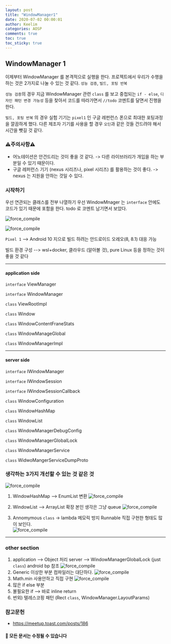 ```yaml
---
layout: post
title: "WindowManager1"
date: 2020-07-02 00:00:01
author: Keelim
categories: AOSP
comments: true
toc: true
toc_sticky: true
---
```


## WindowManager 1

이제부터 WindowManager 를 본격적으로 실행을 한다.
프로젝트에서 우리가 수행을 하는 것은 2가지로 나눌 수 있는 것 같다.
`성능 검증`, `빌드, 포팅 반복`

`성능 검증`의 경우 지금 WindowManager 관련 `class` 를 보고 중첩되는 `if - else`, `디자인 패턴 변경 가능성`
등을 찾아서 코드를 따라가면서 `//todo` 코멘트를 달면서 진행을 한다.

`빌드, 포팅 반복` 의 경우 실험 기기는 `pixel1` 인 구글 레펀런스 폰으로 최대한 포팅과정을 깔끔하게 했다.
다른 제조자 기기를 사용을 할 경우 `오딘`과 같은 것들 건드려야 해서 시간을 뺏길 것 같다.

### ⚠주의사항⚠

- 어노테이션은 안건드리는 것이 좋을 것 같다. -> 다른 라이브러리가 개입을 하는 부분일 수 있기 때문이다.
- 구글 레퍼런스 기기 (nexus 시리즈나, pixel 시리즈) 를 활용하는 것이 좋다. -> nexus 는 지원을 안하는 것일 수 있다.

### 시작하기

우선 연관되는 클래스를 전부 나열하기
우선 WindowMnager 는 `interface` 안에도 코드가 있기 때문에 포함을 한다.
todo 로 코멘트 남기면서 보았다.

![force_compile](https://github.com/keelim/AOSP/blob/master/docs/assets/todo0.png?raw=true)

![force_compile](https://github.com/keelim/AOSP/blob/master/docs/assets/todo1.png?raw=true)

`Pixel 1` --> Android 10 지으로 빌드 하려는 안드로이드 오레오(8, 8.1) 대응 가능

빌드 환경 구성 --> wsl+docker, 클라우드 (알아볼 것), pure Linux 등을 정하는 것이 좋을 것 같다

---

#### application side

`interface` ViewManager

`interface` WindowManager

`class` ViewRootImpl

`class` Window

`class` WindowContentFraneStats

`class` WindowManageGlobal

`class` WindowManagerImpl

---

#### server side

`interface` IWindowManager

`interface` IWindowSession

`interface` IWindowSessionCallback

`class` WindowConfiguration

`class` WindowHashMap

`class` WindowList

`class` WindowManagerDebugConfig

`class` WindowManagerGlobalLock

`class` WindowManagerService

`class` WidwoMangerServiceDumpProto

### 생각하는 3가지 개선할 수 있는 것 같은 것

![force_compile](https://github.com/keelim/AOSP/blob/master/docs/assets/todo2.png?raw=true)

1. WindowHashMap --> EnumList 변환
![force_compile](https://github.com/keelim/AOSP/blob/master/docs/assets/todo_best1.png?raw=true)

2. WindowList --> ArrayList 확장 본인 생각은 그냥 queue
![force_compile](https://github.com/keelim/AOSP/blob/master/docs/assets/todo_best2.png?raw=true)

3. Annomymous `class` -> lambda 메모릭 방지 Runnable 직접 구현한 형태도 많이 보인다.  
![force_compile](https://github.com/keelim/AOSP/blob/master/docs/assets/todo_best3.png?raw=true)

---

### other section

1. application --> Object 처리
   server --> WindowManagerGlobalLock (just `class`) android bp 참조
![force_compile](https://github.com/keelim/AOSP/blob/master/docs/assets/todo_sub1.png?raw=true)
2. Generic 이상한 부분 컴파일러는 대단하다.
![force_compile](https://github.com/keelim/AOSP/blob/master/docs/assets/todo_sub2.png?raw=true)
3. Math.min 사용안하고 직접 구현
![force_compile](https://github.com/keelim/AOSP/blob/master/docs/assets/todo_sub3.png?raw=true)
4. 많은 if else 부분
5. 불필요한 if --> 바로 inline return
6. 번외) 텔레스코핑 패턴 (Rect `class`, WindowManager.LayoutParams)

### 참고문헌

- <https://meetup.toast.com/posts/186>

#### 🧶 모든 문서는 수정될 수 있습니다
